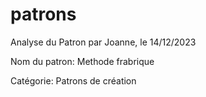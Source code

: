 # patrons

Analyse du Patron par Joanne, le 14/12/2023

Nom du patron: Methode frabrique

Catégorie: Patrons de création



